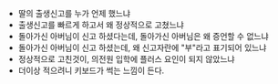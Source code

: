 * 딸의 출생신고를 누가 언제 했느냐
* 출생신고를 빠르게 하고서 왜 정상적으로 고쳤느냐
* 돌아가신 아버님이 신고 하셨다는데, 돌아가신 아버님은 왜 증언할 수 없느냐
* 돌아가신 아버님이 신고 하셨는데, 왜 신고자란에 "부"라고 표기되어 있느냐
* 정상적으로 고친것이, 의전원 입학에 플러스 요인이 되지 않았느냐
* 더이상 적으려니 키보드가 썩는 느낌이 든다.
